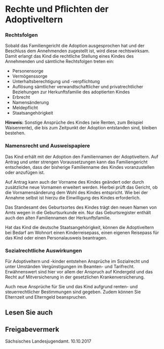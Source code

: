 # Rechte und Pflichten der Adoptiveltern

### Rechtsfolgen

Sobald das Familiengericht die Adoption ausgesprochen hat und der Beschluss dem Annehmenden zugestellt ist, wird diese rechtswirksam. Damit erlangt das Kind die rechtliche Stellung eines Kindes des Annehmenden und sämtliche Rechtsfolgen treten ein:

* Personensorge
* Vermögenssorge
* Unterhaltsberechtigung und -verpflichtung
* Auflösung sämtlicher verwandtschaftlicher und privatrechtlicher Beziehungen zur Herkunftsfamilie des adoptierten Kindes
* Erbrecht
* Namensänderung
* Meldepflicht
* Staatsangehörigkeit

**Hinweis:** Sonstige Ansprüche des Kindes (wie Renten, zum Beispiel Waisenrente), die bis zum Zeitpunkt der Adoption entstanden sind, bleiben bestehen.

### Namensrecht und Ausweispapiere

Das Kind erhält mit der Adoption den Familiennamen der Adoptiveltern. Auf Antrag und unter strengen Voraussetzungen kann das Familiengericht entscheiden, dass der bisherige Familienname des Kindes voranzustellen oder anzufügen ist.

Auf Antrag kann auch der Vorname des Kindes geändert oder durch zusätzliche neue Vornamen erweitert werden. Hierbei prüft das Gericht, ob die Vornamensänderung dem Wohl des Kindes entspricht. Wie bei der Annahme selbst ist hierzu die Einwilligung des Kindes erforderlich.

Das Standesamt des Geburtsortes des Kindes trägt den neuen Namen von Amts wegen in die Geburtsurkunde ein. Nur das Geburtsregister enthält auch den alten Familiennamen der Herkunftsfamilie.

Hat das Kind die deutsche Staatsangehörigkeit, können die Adoptiveltern bei Bedarf am Wohnort einen Kinderreisepass, einen eigenen Reisepass für das Kind oder einen Personalausweis beantragen.

### Sozialrechtliche Auswirkungen

Für Adoptiveltern und -kinder entstehen Ansprüche im Sozialrecht und unter Umständen Vergünstigungen im Beamten- und Tarifrecht. Erwähnenswert sind hier vor allem der Anspruch auf Kindergeld und das Recht auf Mitversicherung in der gesetzlichen Krankenversicherung.

Auch neue Ansprüche für Sie und das Kind aufgrund renten- und steuerrechtlicher Bestimmungen sind gegeben. Zudem können Sie Elternzeit und Elterngeld beanspruchen.

## Lesen Sie auch

## Freigabevermerk

Sächsisches Landesjugendamt. 10.10.2017
